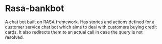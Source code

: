 # Rasa-bankbot
A chat bot built on RASA framework. Has stories and actions defined for a customer service chat bot which aims to deal with customers buying credit cards. It also redirects them to an actual call in case 
the query is not resolved.
